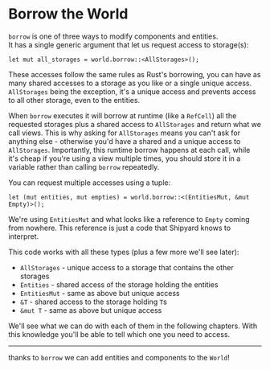 # Borrow the World

`borrow` is one of three ways to modify components and entities.\
It has a single generic argument that let us request access to storage(s):

```rust, noplaypen
let mut all_storages = world.borrow::<AllStorages>();
```

These accesses follow the same rules as Rust's borrowing, you can have as many shared accesses to a storage as you like or a single unique access. `AllStorages` being the exception, it's a unique access and prevents access to all other storage, even to the entities.

When `borrow` executes it will borrow at runtime (like a `RefCell`) all the requested storages plus a shared access to `AllStorages` and return what we call views. This is why asking for `AllStorages` means you can't ask for anything else - otherwise you'd have a shared and a unique access to `AllStorages`. Importantly, this runtime borrow happens at each call, while it's cheap if you're using a view multiple times, you should store it in a variable rather than calling `borrow` repeatedly.

You can request multiple accesses using a tuple:
```rust, noplaypen
let (mut entities, mut empties) = world.borrow::<(EntitiesMut, &mut Empty)>();
```

We're using `EntitiesMut` and what looks like a reference to `Empty` coming from nowhere. This reference is just a code that Shipyard knows to interpret.

This code works with all these types (plus a few more we'll see later):
- `AllStorages` - unique access to a storage that contains the other storages
- `Entities` - shared access of the storage holding the entities
- `EntitiesMut` - same as above but unique access
- `&T` - shared access to the storage holding `T`s
- `&mut T` - same as above but unique access

We'll see what we can do with each of them in the following chapters. With this knowledge you'll be able to tell which one you need to access.

---

thanks to `borrow` we can add entities and components to the `World`!
